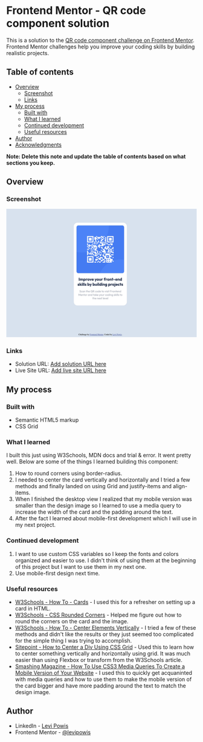 # Frontend Mentor - QR code component solution

This is a solution to the [QR code component challenge on Frontend Mentor](https://www.frontendmentor.io/challenges/qr-code-component-iux_sIO_H). Frontend Mentor challenges help you improve your coding skills by building realistic projects.

## Table of contents

- [Overview](#overview)
  - [Screenshot](#screenshot)
  - [Links](#links)
- [My process](#my-process)
  - [Built with](#built-with)
  - [What I learned](#what-i-learned)
  - [Continued development](#continued-development)
  - [Useful resources](#useful-resources)
- [Author](#author)
- [Acknowledgments](#acknowledgments)

**Note: Delete this note and update the table of contents based on what sections you keep.**

## Overview

### Screenshot

![](./screenshot.jpg)

### Links

- Solution URL: [Add solution URL here](https://your-solution-url.com)
- Live Site URL: [Add live site URL here](https://levipowis.github.io/qr-code-component/)

## My process

### Built with

- Semantic HTML5 markup
- CSS Grid

### What I learned

I built this just using W3Schools, MDN docs and trial & error. It went pretty well. Below are some of the things I learned building this component:

1. How to round corners using border-radius.
2. I needed to center the card vertically and horizontally and I tried a few methods and finally landed on using Grid and justify-items and align-items.
3. When I finished the desktop view I realized that my mobile version was smaller than the design image so I learned to use a media query to increase the width of the card and the padding around the text.
4. After the fact I learned about mobile-first development which I will use in my next project.

### Continued development

1. I want to use custom CSS variables so I keep the fonts and colors organized and easier to use. I didn't think of using them at the beginning of this project but I want to use them in my next one.
2. Use mobile-first design next time.

### Useful resources

- [W3Schools - How To - Cards](https://www.w3schools.com/howto/howto_css_cards.asp) - I used this for a refresher on setting up a card in HTML.
- [W3Schools - CSS Rounded Corners](https://www.w3schools.com/css/css3_borders.asp) - Helped me figure out how to round the corners on the card and the image.
- [W3Schools - How To - Center Elements Vertically](https://www.w3schools.com/howto/howto_css_center-vertical.asp) - I tried a few of these methods and didn't like the results or they just seemed too complicated for the simple thing I was trying to accomplish.
- [Sitepoint - How to Center a Div Using CSS Grid](https://www.sitepoint.com/css-grid-center-element/) - Used this to learn how to center something vertically and horizontally using grid. It was much easier than using Flexbox or transform from the W3Schools article.
- [Smashing Magazine - How To Use CSS3 Media Queries To Create a Mobile Version of Your Website](https://www.smashingmagazine.com/2010/07/how-to-use-css3-media-queries-to-create-a-mobile-version-of-your-website/) - I used this to quickly get acquaninted with media queries and how to use them to make the mobile version of the card bigger and have more padding around the text to match the design image.

## Author

- LinkedIn - [Levi Powis](https://www.linkedin.com/in/levi-powis/)
- Frontend Mentor - [@levipowis](https://www.frontendmentor.io/profile/levipowis)
